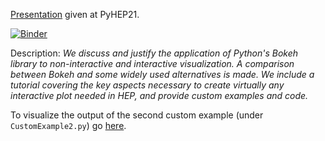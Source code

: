 [Presentation](https://indico.cern.ch/event/1019958/contributions/4420290/) given at PyHEP21.

<!---  # [![Binder](https://mybinder.org/badge_logo.svg)](https://mybinder.org/v2/gh/b-fontana/PyHEP21BokehPresentation/HEAD?urlpath=lab/tree/Motivation.ipynb) --->

[![Binder](https://mybinder.org/badge_logo.svg)](https://mybinder.org/v2/gh/b-fontana/PyHEP21BokehPresentation/HEAD)

Description: *We discuss and justify the application of Python's Bokeh library to non-interactive and interactive visualization. A comparison between Bokeh and some widely used alternatives is made. We include a tutorial covering the key aspects necessary to create virtually any interactive plot needed in HEP, and provide custom examples and code.*

To visualize the output of the second custom example (under ```CustomExample2.py```) go [here](https://b-fontana.github.io/).
